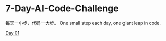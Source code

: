 # 7-Day-AI-Code-Challenge
每天一小步，代码一大步。 One small step each day, one giant leap in code.

[Day 01](https://shadowcz007.github.io/7-Day-AI-Code-Challenge/NationalDayAvatar)
